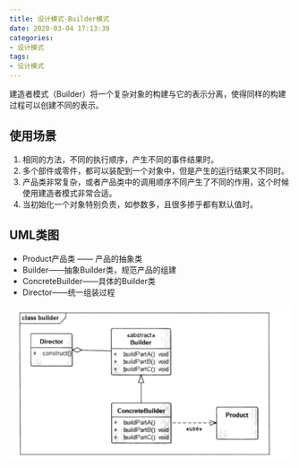 ```yaml
---
title: 设计模式-Builder模式
date: 2020-03-04 17:13:39
categories: 
- 设计模式
tags:
- 设计模式
---
```


建造者模式（Builder）将一个复杂对象的构建与它的表示分离，使得同样的构建过程可以创建不同的表示。

## 使用场景

1. 相同的方法，不同的执行顺序，产生不同的事件结果时。
2. 多个部件或零件，都可以装配到一个对象中，但是产生的运行结果又不同时。
3. 产品类非常复杂，或者产品类中的调用顺序不同产生了不同的作用，这个时候使用建造者模式非常合适。
4. 当初始化一个对象特别负责，如参数多，且很多掺乎都有默认值时。



## UML类图

- Product产品类 —— 产品的抽象类
- Builder——抽象Builder类，规范产品的组建
- ConcreteBuilder——具体的Builder类
- Director——统一组装过程

![](设计模式-Builder模式/1.png)

